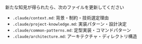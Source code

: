 新たな知見が得られたら、次のファイルを更新してください

- `.claude/context.md`: 背景・制約・技術選定理由
- `.claude/project-knowledge.md`: 実装パターン・設計決定
- `.claude/common-patterns.md`: 定型実装・コマンドパターン
- `.claude/architecture.md`: アーキテクチャ・ディレクトリ構造
